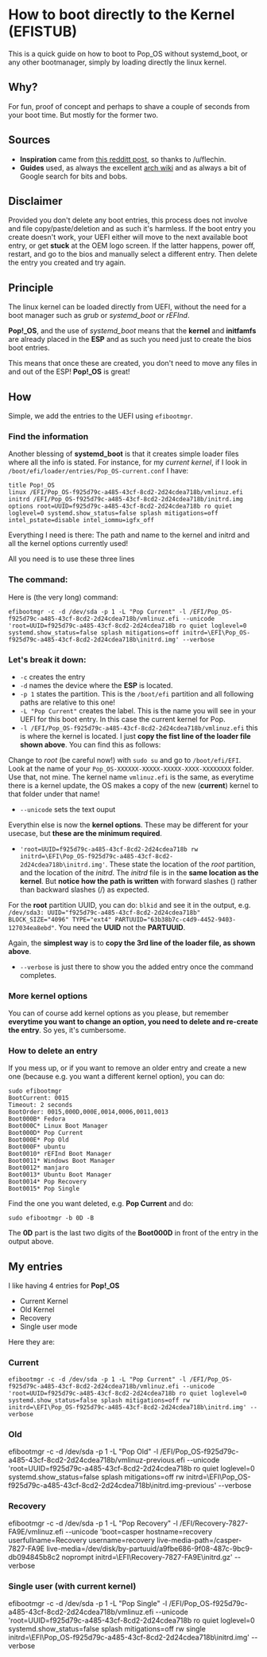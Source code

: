 # How to boot directly to the Kernel (EFISTUB)
This is a quick guide on how to boot to Pop_OS without systemd_boot, or any other bootmanager, simply by loading directly the linux kernel.

## Why?
For fun, proof of concept and perhaps to shave a couple of seconds from your boot time. But mostly for the former two.

## Sources
* **Inspiration** came from [this redditt post](https://www.reddit.com/r/linuxquestions/comments/ska8ed/linux_kernel_as_efi_loader/hvjuf5c/?context=3), so thanks to /u/flechin.
* **Guides** used, as always the excellent [arch wiki](https://wiki.archlinux.org/title/EFISTUB#efibootmgr) and as always a bit of Google search for bits and bobs.

## Disclaimer
Provided you don't delete any boot entries, this process does not involve and file copy/paste/deletion and as such it's harmless. 
If the boot entry you create doesn't work, your UEFI either will move to the next available boot entry, or get **stuck** at the OEM logo screen. If the latter happens, power off, restart, and go to the bios and manually select a different entry. Then delete the entry you created and try again.

## Principle
The linux kernel can be loaded directly from UEFI, without the need for a boot manager such as *grub* or *systemd_boot* or *rEFInd*.

**Pop!_OS**, and the use of *systemd_boot* means that the **kernel** and **initfamfs** are already placed in the **ESP** and as such you need just to create the bios boot entries. 

This means that once these are created, you don't need to move any files in and out of the ESP! **Pop!_OS** is great!

## How
Simple, we add the entries to the UEFI using ```efibootmgr```.

### Find the information
Another blessing of **systemd_boot** is that it creates simple loader files where all the info is stated. For instance, for my *current kernel*, if I look in ```/boot/efi/loader/entries/Pop_OS-current.conf``` I have:

~~~
title Pop!_OS
linux /EFI/Pop_OS-f925d79c-a485-43cf-8cd2-2d24cdea718b/vmlinuz.efi
initrd /EFI/Pop_OS-f925d79c-a485-43cf-8cd2-2d24cdea718b/initrd.img
options root=UUID=f925d79c-a485-43cf-8cd2-2d24cdea718b ro quiet loglevel=0 systemd.show_status=false splash mitigations=off intel_pstate=disable intel_iommu=igfx_off
~~~

Everything I need is there: The path and name to the kernel and initrd and all the kernel options currently used!

All you need is to use these three lines

### The command:
Here is (the very long) command:
~~~
efibootmgr -c -d /dev/sda -p 1 -L "Pop Current" -l /EFI/Pop_OS-f925d79c-a485-43cf-8cd2-2d24cdea718b/vmlinuz.efi --unicode 'root=UUID=f925d79c-a485-43cf-8cd2-2d24cdea718b ro quiet loglevel=0 systemd.show_status=false splash mitigations=off initrd=\EFI\Pop_OS-f925d79c-a485-43cf-8cd2-2d24cdea718b\initrd.img' --verbose
~~~

### Let's break it down:

* ```-c``` creates the entry
* ```-d``` names the device where the **ESP** is located. 
* ```-p 1``` states the partition. This is the ```/boot/efi``` partition and all following paths are relative to this one!
* ```-L "Pop Current"``` creates the label. This is the name you will see in your UEFI for this boot entry. In this case the current kernel for Pop.
* ```-l /EFI/Pop_OS-f925d79c-a485-43cf-8cd2-2d24cdea718b/vmlinuz.efi``` this is where the kernel is located. I just **copy  the fist line of the loader file shown above**. You can find this as follows:

Change to *root* (be careful now!) with ```sudo su``` and go to ```/boot/efi/EFI```. Look at the name of your ```Pop_OS-XXXXXX-XXXXX-XXXXX-XXXX-XXXXXXXX``` folder. Use that, not mine. The kernel name ```vmlinuz.efi``` is the same, as everytime there is a kernel update, the OS makes a copy of the new (**current**) kernel to that folder under that name! 

* ```--unicode``` sets the text ouput

Everythin else is now the **kernel options**. These may be different for your usecase, but **these are the minimum required**.

* ```'root=UUID=f925d79c-a485-43cf-8cd2-2d24cdea718b rw initrd=\EFI\Pop_OS-f925d79c-a485-43cf-8cd2-2d24cdea718b\initrd.img'```. These state the location of the *root* partition, and the location of the *initrd*. The *initrd* file is in the **same location as the kernel**. But **notice how the path is written** with forward slashes (\) rather than backward slashes (/) as expected. 

For the **root** partition UUID, you can do: ```blkid``` and see it in the output, e.g. ```/dev/sda3: UUID="f925d79c-a485-43cf-8cd2-2d24cdea718b" BLOCK_SIZE="4096" TYPE="ext4" PARTUUID="63b38b7c-c4d9-4452-9403-127034ea8ebd"```. You need the **UUID** not the **PARTUUID**. 

Again, the **simplest way** is to **copy the 3rd line of the loader file, as shown above**.

* ```--verbose``` is just there to show you the added entry once the command completes.

### More kernel options

You can of course add kernel options as you please, but remember **everytime you want to change an option, you need to delete and re-create the entry**. So yes, it's cumbersome.

### How to delete an entry
If you mess up, or if you want to remove an older entry and create a new one (because e.g. you want a different kernel option), you can do:

~~~
sudo efibootmgr
BootCurrent: 0015
Timeout: 2 seconds
BootOrder: 0015,000D,000E,0014,0006,0011,0013
Boot000B* Fedora
Boot000C* Linux Boot Manager
Boot000D* Pop Current
Boot000E* Pop Old
Boot000F* ubuntu
Boot0010* rEFInd Boot Manager
Boot0011* Windows Boot Manager
Boot0012* manjaro
Boot0013* Ubuntu Boot Manager
Boot0014* Pop Recovery
Boot0015* Pop Single
~~~~

Find the one you want deleted, e.g. **Pop Current** and do:

~~~
sudo efibootmgr -b 0D -B
~~~

The **0D** part is the last two digits of the **Boot000D** in front of the entry in the output above.

## My entries

I like having 4 entries for **Pop!_OS**

* Current Kernel
* Old Kernel
* Recovery
* Single user mode

Here they are:
### Current
~~~
efibootmgr -c -d /dev/sda -p 1 -L "Pop Current" -l /EFI/Pop_OS-f925d79c-a485-43cf-8cd2-2d24cdea718b/vmlinuz.efi --unicode 'root=UUID=f925d79c-a485-43cf-8cd2-2d24cdea718b ro quiet loglevel=0 systemd.show_status=false splash mitigations=off rw initrd=\EFI\Pop_OS-f925d79c-a485-43cf-8cd2-2d24cdea718b\initrd.img' --verbose
~~~
### Old
efibootmgr -c -d /dev/sda -p 1 -L "Pop Old" -l /EFI/Pop_OS-f925d79c-a485-43cf-8cd2-2d24cdea718b/vmlinuz-previous.efi --unicode 'root=UUID=f925d79c-a485-43cf-8cd2-2d24cdea718b ro quiet loglevel=0 systemd.show_status=false splash mitigations=off rw initrd=\EFI\Pop_OS-f925d79c-a485-43cf-8cd2-2d24cdea718b\initrd.img-previous' --verbose
### Recovery
efibootmgr -c -d /dev/sda -p 1 -L "Pop Recovery" -l /EFI/Recovery-7827-FA9E/vmlinuz.efi --unicode 'boot=casper hostname=recovery userfullname=Recovery username=recovery live-media-path=/casper-7827-FA9E live-media=/dev/disk/by-partuuid/a9fbe686-9f08-487c-9bc9-db094845b8c2 noprompt initrd=\EFI\Recovery-7827-FA9E\initrd.gz' --verbose
### Single user (with current kernel)
efibootmgr -c -d /dev/sda -p 1 -L "Pop Single" -l /EFI/Pop_OS-f925d79c-a485-43cf-8cd2-2d24cdea718b/vmlinuz.efi --unicode 'root=UUID=f925d79c-a485-43cf-8cd2-2d24cdea718b ro quiet loglevel=0 systemd.show_status=false splash mitigations=off rw single initrd=\EFI\Pop_OS-f925d79c-a485-43cf-8cd2-2d24cdea718b\initrd.img' --verbose




